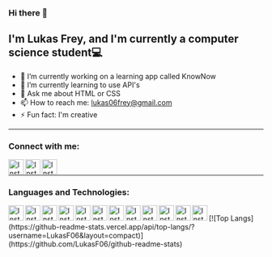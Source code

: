 ### Hi there 👋 
## I'm Lukas Frey, and I'm currently a computer science student💻

- 🔭 I’m currently working on a learning app called KnowNow
- 🌱 I’m currently learning to use API's
- 💬 Ask me about HTML or CSS
- 📫 How to reach me: lukas06frey@gmail.com   
- ⚡ Fun fact: I'm creative

---

### Connect with me:

[<img align="left" alt="Instagram" width="30px" src="https://upload.wikimedia.org/wikipedia/commons/9/95/Instagram_logo_2022.svg" />][instagram]
&nbsp;
[<img align="left" alt="Instagram" width="30px" src="https://play-lh.googleusercontent.com/lMoItBgdPPVDJsNOVtP26EKHePkwBg-PkuY9NOrc-fumRtTFP4XhpUNk_22syN4Datc" />][youtube]
&nbsp;
[<img align="left" alt="Instagram" width="30px" src="https://www.gl-it.ch/Portals/0/EasyDNNnews/151/img-174857.png" />][linkedin]

---

### Languages and Technologies:

[<img align="left" alt="Instagram" width="30px" src="https://dd.countit.at/media/dojos/logo_csharp.png" />][csharp]
[<img align="left" alt="Instagram" width="30px" src="https://upload.wikimedia.org/wikipedia/commons/thumb/6/61/HTML5_logo_and_wordmark.svg/2048px-HTML5_logo_and_wordmark.svg.png" />][html]
[<img align="left" alt="Instagram" width="30px" src="https://upload.wikimedia.org/wikipedia/commons/thumb/d/d5/CSS3_logo_and_wordmark.svg/1452px-CSS3_logo_and_wordmark.svg.png" />][css]
[<img align="left" alt="Instagram" width="30px" src="https://i0.wp.com/www.svg-tt.de/wp-content/uploads/2016/03/js-logo.png?fit=500%2C500&ssl=1&w=640" />][javascript]
[<img align="left" alt="Instagram" width="30px" src="https://www.docker.com/wp-content/uploads/2022/03/vertical-logo-monochromatic.png" />][docker]
[<img align="left" alt="Instagram" width="30px" src="https://git-scm.com/images/logos/downloads/Git-Icon-1788C.png" />][git]
[<img align="left" alt="Instagram" width="30px" src="https://upload.wikimedia.org/wikipedia/commons/thumb/9/93/Amazon_Web_Services_Logo.svg/1280px-Amazon_Web_Services_Logo.svg.png" />][aws]
[<img align="left" alt="Instagram" width="30px" src="https://repvue.imgix.net/a9yxc48y3ay5dm2udzwizc2bdyph" />][mongodb]
[<img align="left" alt="Instagram" width="30px" src="https://upload.wikimedia.org/wikipedia/de/thumb/8/8c/Microsoft_SQL_Server_Logo.svg/2524px-Microsoft_SQL_Server_Logo.svg.png" />][sql]
[<img align="left" alt="Instagram" width="30px" src="https://upload.wikimedia.org/wikipedia/de/thumb/d/dd/MySQL_logo.svg/2560px-MySQL_logo.svg.png" />][mysql]
[<img align="left" alt="Instagram" width="30px" src="https://upload.wikimedia.org/wikipedia/commons/thumb/d/d9/Node.js_logo.svg/2560px-Node.js_logo.svg.png" />][node]
[<img align="left" alt="Instagram" width="30px" src="https://seeklogo.com/images/U/unity-logo-988A22E703-seeklogo.com.png" />][unity]

<br />
[![Top Langs](https://github-readme-stats.vercel.app/api/top-langs/?username=LukasF06&layout=compact)](https://github.com/LukasF06/github-readme-stats)

[instagram]: https://www.instagram.com/lukas____frey/
[youtube]: https://www.youtube.com/channel/UCwzruurRykH_dJNIeNqpw2w
[linkedin]: https://www.linkedin.com/in/lukas-frey-896782239/
[csharp]: https://learn.microsoft.com/de-de/dotnet/csharp/tour-of-csharp/
[html]: https://www.w3schools.com/html/
[css]: https://www.w3schools.com/css/
[javascript]: https://www.w3schools.com/js/
[docker]: https://www.docker.com/
[git]: https://git-scm.com/
[aws]: https://aws.amazon.com/de/
[mongodb]: https://www.mongodb.com/
[sql]: https://www.w3schools.com/sql/
[mysql]: https://www.mysql.com/de/
[node]: https://nodejs.org/en
[unity]: https://unity.com/

